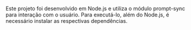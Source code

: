 Este projeto foi desenvolvido em Node.js e utiliza o módulo prompt-sync para interação com o usuário. Para executá-lo, além do Node.js, é necessário instalar as respectivas dependências.
